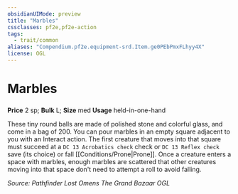 ```yaml
---
obsidianUIMode: preview
title: "Marbles"
cssclasses: pf2e,pf2e-action
tags:
  - trait/common
aliases: "Compendium.pf2e.equipment-srd.Item.ge0PEbPmxFLhyy4X"
license: OGL
---
```

# Marbles

### 


**Price** 2 sp; 
**Bulk** L; **Size** med
**Usage** held-in-one-hand

These tiny round balls are made of polished stone and colorful glass, and come in a bag of 200. You can pour marbles in an empty square adjacent to you with an Interact action. The first creature that moves into that square must succeed at a `DC 13 Acrobatics check` check or `DC 13 Reflex check` save (its choice) or fall [[Conditions/Prone|Prone]]. Once a creature enters a space with marbles, enough marbles are scattered that other creatures moving into that space don't need to attempt a roll to avoid falling.

*Source: Pathfinder Lost Omens The Grand Bazaar*
*OGL*